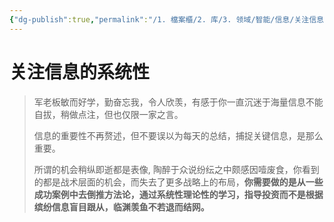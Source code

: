 ```yaml
---
{"dg-publish":true,"permalink":"/1. 檔案櫃/2. 库/3. 领域/智能/信息/关注信息的系统性/","created":"2023-04-16T23:13:15.094+08:00","updated":"2023-06-07T13:53:43.958+08:00"}
---
```



# 关注信息的系统性

> 军老板敏而好学，勤奋忘我，令人欣羡，有感于你一直沉迷于海量信息不能自拔，稍做点注，但也仅限一家之言。
>
> 信息的重要性不再赘述，但不要误以为每天的总结，捕捉关键信息，是那么重要。
>
> 所谓的机会稍纵即逝都是表像, 陶醉于众说纷纭之中颇感因噎废食，你看到的都是战术层面的机会，而失去了更多战略上的布局，**你需要做的是从一些成功案例中去倒推方法论，通过系统性理论性的学习，指导投资而不是根据缤纷信息盲目跟从，临渊羡鱼不若退而结网。**
